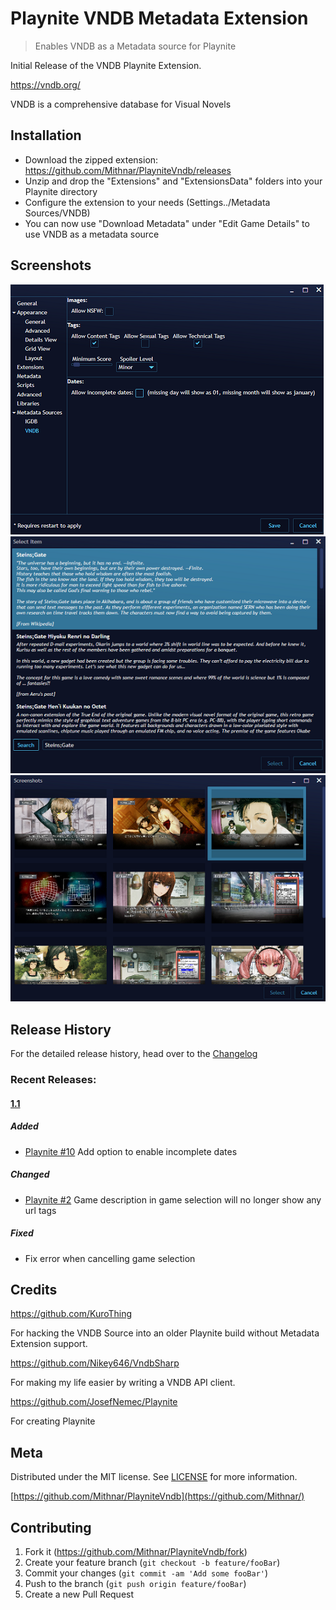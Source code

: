 # Playnite VNDB Metadata Extension
> Enables VNDB as a Metadata source for Playnite

Initial Release of the VNDB Playnite Extension.

https://vndb.org/

VNDB is a comprehensive database for Visual Novels

## Installation

- Download the zipped extension: https://github.com/Mithnar/PlayniteVndb/releases
- Unzip and drop the "Extensions" and "ExtensionsData" folders into your Playnite directory
- Configure the extension to your needs (Settings../Metadata Sources/VNDB)
- You can now use "Download Metadata" under "Edit Game Details" to use VNDB as a metadata source

## Screenshots
![Settings](https://raw.githubusercontent.com/Mithnar/PlayniteVndb/readme/images/vndb_settings.png "Settings")
![Game Selection](https://raw.githubusercontent.com/Mithnar/PlayniteVndb/readme/images/vndb_selection.png "game selection")
![Background Selection](https://raw.githubusercontent.com/Mithnar/PlayniteVndb/readme/images/vndb_images.png "background selection")

## Release History
For the detailed release history, head over to the [Changelog](https://github.com/Mithnar/PlayniteVndb/blob/master/CHANGELOG.md)

### Recent Releases:
#### [1.1](https://github.com/Mithnar/PlayniteVndb/releases/tag/1.1)
##### Added
- [Playnite #10](https://playnite.link/forum/thread-24-post-67.html#pid67) Add option to enable incomplete dates
##### Changed
- [Playnite #2](https://playnite.link/forum/thread-24-post-48.html#pid48) Game description in game selection will no longer show any url tags
##### Fixed
- Fix error when cancelling game selection

## Credits
https://github.com/KuroThing

For hacking the VNDB Source into an older Playnite build without Metadata Extension support.

https://github.com/Nikey646/VndbSharp

For making my life easier by writing a VNDB API client.

https://github.com/JosefNemec/Playnite

For creating Playnite

## Meta
Distributed under the MIT license. See [LICENSE](https://github.com/Mithnar/PlayniteVndb/blob/master/LICENSE) for more information.

[https://github.com/Mithnar/PlayniteVndb](https://github.com/Mithnar/)

## Contributing

1. Fork it (<https://github.com/Mithnar/PlayniteVndb/fork>)
2. Create your feature branch (`git checkout -b feature/fooBar`)
3. Commit your changes (`git commit -am 'Add some fooBar'`)
4. Push to the branch (`git push origin feature/fooBar`)
5. Create a new Pull Request